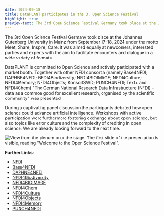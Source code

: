 ```yaml
---
date: 2024-09-18
title: DataPLANT participates in the 3. Open Science Festival
highlight: true
preview-text: The 3rd Open Science Festival Germany took place at the Johannes Gutenberg University in Mainz from 17-18 September 2024 under the motto Meet, Share, Inspire, Care. It was aimed equally at newcomers, interested parties and experts with the aim to facilitate encounters and dialogue in a wide variety of formats. DataPLANT was actively participating with a market booth together with other NFDI consortia to present The German National Research Data Infrastructure (NFDI)...
---
```

The 3rd [Open Science Festival](https://converia.uni-mainz.de/frontend/index.php?sub=153) Germany took place at the Johannes Gutenberg University in Mainz from September 17-18, 2024 under the motto Meet, Share, Inspire, Care. It was aimed equally at newcomers, interested parties and experts with the aim to facilitate encounters and dialogue in a wide variety of formats. 

DataPLANT is committed to Open Science and actively participated with a market booth. Together with other NFDI consortia (namely Base4NFDI; DAPHNE4NFDI; NFDI4Biodiversity; NFDI4BIOIMAGE; NFDI4Culture; NFDI4Memory; NFDI4Objects; KonsortSWD; PUNCH4NFDI; Text+ and NFDI4Chem) "The German National Research Data Infrastructure (NFDI) - data as a common good for excellent research, organised by the scientific community" was presented.

During a captivating panel discussion the participants debated how open science could advance artificial intelligence. Workshops with active participation were furthermore fostering exchange about open science, but also topics like error culture and the complexity of crediting in open science. We are already looking forward to the next time.

![View from the plenum onto the stage. The first slide of the presentation is visible, reading "Welcome to the Open Science Festival".](../../images/News-Items/OSF_2024.png)

**Further Links**:
- [NFDI](https://www.nfdi.de/?lang=en)
- [Base4NFDI](https://base4nfdi.de/)
- [DAPHNE4NFDI](https://www.daphne4nfdi.de/english/index.php)
- [NFDI4Biodiversity](https://www.nfdi4biodiversity.org/en/)
- [NFDI4BIOIMAGE](https://nfdi4bioimage.de/home/)
- [NFDI4Chem](https://www.nfdi4chem.de/)
- [NFDI4Culture](https://nfdi4culture.de/)
- [NFDI4Objects](https://www.nfdi4objects.net/index.php/en/nfdi4objects-english)
- [NFDI4Memory](https://4memory.de/)
- [PUNCH4NFDI](https://www.punch4nfdi.de/)